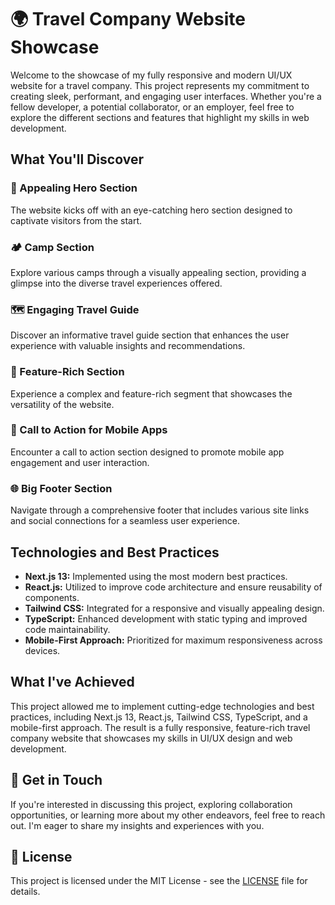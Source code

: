 # 🌍 Travel Company Website Showcase

Welcome to the showcase of my fully responsive and modern UI/UX website for a travel company. This project represents my commitment to creating sleek, performant, and engaging user interfaces. Whether you're a fellow developer, a potential collaborator, or an employer, feel free to explore the different sections and features that highlight my skills in web development.

## What You'll Discover

### 🌟 Appealing Hero Section
The website kicks off with an eye-catching hero section designed to captivate visitors from the start.

### 🏕️ Camp Section
Explore various camps through a visually appealing section, providing a glimpse into the diverse travel experiences offered.

### 🗺️ Engaging Travel Guide
Discover an informative travel guide section that enhances the user experience with valuable insights and recommendations.

### 🚀 Feature-Rich Section
Experience a complex and feature-rich segment that showcases the versatility of the website.

### 📱 Call to Action for Mobile Apps
Encounter a call to action section designed to promote mobile app engagement and user interaction.

### 🌐 Big Footer Section
Navigate through a comprehensive footer that includes various site links and social connections for a seamless user experience.

##  Technologies and Best Practices

- **Next.js 13:** Implemented using the most modern best practices.
- **React.js:** Utilized to improve code architecture and ensure reusability of components.
- **Tailwind CSS:** Integrated for a responsive and visually appealing design.
- **TypeScript:** Enhanced development with static typing and improved code maintainability.
- **Mobile-First Approach:** Prioritized for maximum responsiveness across devices.

##  What I've Achieved

This project allowed me to implement cutting-edge technologies and best practices, including Next.js 13, React.js, Tailwind CSS, TypeScript, and a mobile-first approach. The result is a fully responsive, feature-rich travel company website that showcases my skills in UI/UX design and web development.

## 📝 Get in Touch

If you're interested in discussing this project, exploring collaboration opportunities, or learning more about my other endeavors, feel free to reach out. I'm eager to share my insights and experiences with you.

## 📝 License

This project is licensed under the MIT License - see the [LICENSE](LICENSE) file for details.
